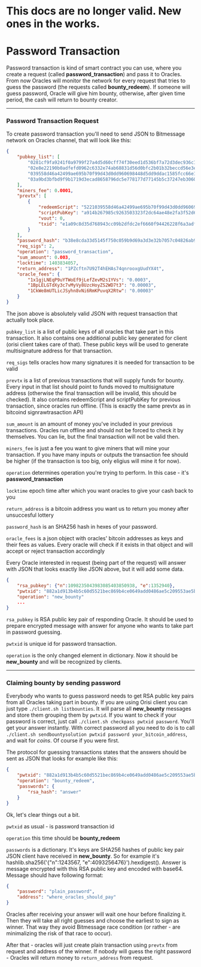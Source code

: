 
# This docs are no longer valid. New ones in the works.

# Password Transaction

Password transaction is kind of smart contract you can use, where you create a request (called **password_transaction**) and pass it to Oracles. From now Oracles will monitor the network for every request that tries to guess the password (the requests called **bounty_redeem**). If someone will guess password, Oracle will give him bounty, otherwise, after given time period, the cash will return to bounty creator.
___

### Password Transaction Request

To create password transaction you'll need to send JSON to Bitmessage network on Oracles channel, that will look like this:


```json
{
    "pubkey_list": [
        "0281cf9fa9241f0a9799f27a4d5d60cff74f30eed1d536bf7a72d3dec936c15163",
        "02e8e22190b0adfefd0962c6332e74ab68831d56d0bfc2b01b32beccd56e3ef6f0",
        "039558d46a42499ae695b70f99d43d0dd960698448d5dd9ddac1585fcc66e1bdd8",
        "03a9bd3bfbd9f9b1719d3ecad8658796dc5e778177d77145b5c37247eb30608618"
    ],
    "miners_fee": 0.0001,
    "prevtx": [
        {
            "redeemScript": "5221039558d46a42499ae695b70f99d43d0dd960698448d5dd9ddac1585fcc66e1bdd82103a9bd3bfbd9f9b1719d3ecad8658796dc5e778177d77145b5c37247eb306086182102e8e22190b0adfefd0962c6332e74ab68831d56d0bfc2b01b32beccd56e3ef6f0210281cf9fa9241f0a9799f27a4d5d60cff74f30eed1d536bf7a72d3dec936c1516354ae",
            "scriptPubKey": "a914b267985c9263503323f2dc64ae48e2fa3f52d67e87",
            "vout": 0,
            "txid": "e1a09c8d35d768943cc09b2dfdc2ef6660f94426228f6a3adf499ed91185eb46"
        }
    ],
    "password_hash": "b38e8cda33d5145f750c059b9d69a3d3e32b7057c04826ab9697ad89e1ef56ac",
    "req_sigs": 2,
    "operation": "password_transaction",
    "sum_amount": 0.003,
    "locktime": 1403834057,
    "return_address": "1PZcftn7U92T4hEHAs74qnrooxgUudYX4t",
    "oracle_fees": {
        "1x1gjLNEqP9uYTWoEf9jLefZevM2s1YVs": "0.0003",
        "1BpLELGTdXy3c7vMyVy8UzcHoyZS2WD7t3": "0.00003",
        "1CkWe8mUTLicJSyhn8vNi6RmKPuvqX2Rtw": "0.00003"
    }
}
```

The json above is absolutely valid JSON with request transaction that actually took place.

```pubkey_list``` is a list of public keys of all oracles that take part in this transaction. It also contains one additional public key generated for client (orisi client takes care of that). These public keys will be used to generate multisignature address for that transaction.

```req_sigs``` tells oracles how many signatures it is needed for transaction to be valid

```prevtx``` is a list of previous transactions that will supply funds for bounty. Every input in that list should point to funds moved to multisignature address (otherwise the final transaction will be invalid, this should be checked). It also contains redeemScript and scriptPubKey for previous transaction, since oracles run offline. (This is exactly the same prevtx as in bitcoind signrawtrasaction API)

```sum_amount``` is an amount of money you've included in your previous transactions. Oracles run offline and should not be forced to check it by themselves. You can lie, but the final transaction will not be valid then.

```miners_fee``` is just a fee you want to give miners that will mine your transaction. If you have many inputs or outputs the transaction fee should be higher (if the transaction is too big, only eligius will mine it for now).

```operation``` determines operation you're trying to perform. In this case - it's **password_transaction**

```locktime``` epoch time after which you want oracles to give your cash back to you

```return_address``` is a bitcoin address you want us to return you money after unsuccesful lottery

```password_hash``` is an SHA256 hash in hexes of your password.

```oracle_fees``` is a json object with oracles' bitcoin addresses as keys and their fees as values. Every oracle will check if it exists in that object and will accept or reject transaction accordingly


Every Oracle interested in request (being part of the request) will answer with JSON that looks exactly like JSON above, but it will add some data.

```json
{
    "rsa_pubkey": {"n":1098235043983085403850938, "e":1352940},
    "pwtxid": "882a1d913b4b5c60d5521bec869b4ce0649add0486ae5c209553ae5bc7cef1a8",
    "operation": "new_bounty"
    ...
}
```

```rsa_pubkey``` is RSA public key pair of responding Oracle. It should be used to prepare encrypted message with answer for anyone who wants to take part in password guessing.

```pwtxid``` is unique id for password transaction.

```operation``` is the only changed element in dictionary. Now it should be **new_bounty** and will be recognized by clients.

___

### Claiming bounty by sending password

Everybody who wants to guess password needs to get RSA public key pairs from all Oracles taking part in bounty. If you are using Orisi client you can just type ```./client.sh listbounties```. It will parse all **new_bounty** messages and store them grouping them by ```pwtxid```. If you want to check if your password is correct, just call ```./client.sh checkpass pwtxid password```. You'll get your answer instantly. With correct password all you need to do is to call ```./client.sh sendbountysolution pwtxid password your_bitcoin_address```, and wait for *coins*. Of course if you were first.

The protocol for guessing transactions states that the answers should be sent as JSON that looks for example like this:

```json
{
    "pwtxid": "882a1d913b4b5c60d5521bec869b4ce0649add0486ae5c209553ae5bc7cef1a8",
    "operation": "bounty_redeem",
    "passwords": {
        "rsa_hash": "answer"
    }
}
```

Ok, let's clear things out a bit.

```pwtxid``` as usual - is password transaction id

```operation``` this time should be **bounty_redeem**

```passwords``` is a dictionary. It's keys are SHA256 hashes of public key pair JSON client have received in **new_bounty**. So for example it's hashlib.sha256('{"n":1243567, "e":4093256476}').hexdigest(). Answer is message encrypted with this RSA public key and encoded with base64. Message should have following format:

```json
{
    "password": "plain_password",
    "address": "where_oracles_should_pay"
}
```

Oracles after receiving your answer will wait one hour before finalizing it. Then they will take all right guesses and choose the earliest to sign as winner. That way they avoid Bitmessage race condition (or rather - are minimalizing the risk of that race to occur).

After that - oracles will just create plain transaction using ```prevtx``` from request and address of the winner. If nobody will guess the right password - Oracles will return money to ```return_address``` from request.
